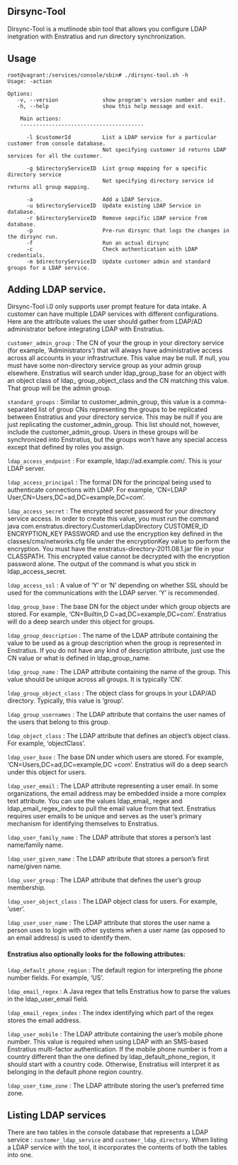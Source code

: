 ## Dirsync-Tool
Dirsync-Tool is a mutlinode sbin tool that allows you configure LDAP inetgration with Enstratius and run directory synchronization.

## Usage

```
root@vagrant:/services/console/sbin# ./dirsync-tool.sh -h
Usage: -action

Options:
   -v, --version              show program's version number and exit.
   -h, --help                 show this help message and exit.

    Main actions:
    ---------------------------------------

      -l $customerId          List a LDAP service for a particular customer from console database.
                              Not specifying customer id returns LDAP services for all the customer.

      -g $directoryServiceID  List group mapping for a specific directory service
                              Not specifying directory service id returns all group mapping.

      -a                      Add a LDAP Service. 
      -u $directoryServiceID  Update existing LDAP Service in database. 
      -r $directoryServiceID  Remove sepcific LDAP service from database. 
      -p                      Pre-run dirsync that logs the changes in the dirsync run. 
      -f                      Run an actual dirsync
      -c                      Check authentication with LDAP credentials.
      -m $directoryServiceID  Update customer admin and standard groups for a LDAP service.

```

## Adding LDAP service.
Dirsync-Tool i.0 only supports user prompt feature for data intake. A customer can have multiple LDAP services with different configurations. Here are the attribute values the user should gather from LDAP/AD administrator before integrating LDAP with Enstratius.

<code>customer_admin_group</code>
 : The CN of your the group in your directory service (for example, ‘Administrators’) that will always have administrative access across all accounts in your infrastructure. This value may be null. If null, you must have some non-directory service group as your admin group elsewhere. Enstratius will search under ldap_group_base for an object with an object class of ldap_ group_object_class and the CN matching this value. That group will be the admin group.

<code>standard_groups</code>
 : Similar to customer_admin_group, this value is a comma-separated list of group CNs representing the groups to be replicated between Enstratius and your directory service. This may be null if you are just replicating the customer_admin_group. This list should not, however, include the customer_admin_group. Users in these groups will be synchronized into Enstratius, but the groups won’t have any special access except that defined by roles you assign.

<code>ldap_access_endpoint</code>
 : For example, ldap://ad.example.com/. This is your LDAP server.

<code>ldap_access_principal</code>
 : The formal DN for the principal being used to authenticate connections with LDAP. For example, ‘CN=LDAP User,CN=Users,DC=ad,DC=example,DC=com’.

<code>ldap_access_secret</code>
 : The encrypted secret password for your directory service access. In order to create this
value, you must run the command java com.enstratus.directory.CustomerLdapDirectory CUSTOMER_ID ENCRYPTION_KEY PASSWORD and use the encryption key defined in the classes/cms/networks.cfg file under the encryptionKey value to perform the encryption. You must have the enstratus-directory-2011.08.1.jar file in your CLASSPATH. This encrypted value cannot be decrypted with the encryption password alone. The output of the command is what you stick in ldap_access_secret.

<code>ldap_access_ssl</code>
 : A value of ‘Y’ or ‘N’ depending on whether SSL should be used for the communications with the LDAP server. ‘Y’ is recommended.

<code>ldap_group_base</code>
 : The base DN for the object under which group objects are stored. For example, ‘CN=Builtin,D C=ad,DC=example,DC=com’. Enstratius will do a deep search under this object for groups.

<code>ldap_group_description</code>
 : The name of the LDAP attribute containing the value to be used as a group description when the group is represented in Enstratius. If you do not have any kind of description attribute, just use the CN value or what is defined in ldap_group_name.

<code>ldap_group_name</code>
 : The LDAP attribute containing the name of the group. This value should be unique across all groups. It is typically ‘CN’.

<code>ldap_group_object_class</code>
 : The object class for groups in your LDAP/AD directory. Typically, this value is ‘group’.

<code>ldap_group_usernames</code>
 : The LDAP attribute that contains the user names of the users that belong to this group.

<code>ldap_object_class</code>
 : The LDAP attribute that defines an object’s object class. For example, ‘objectClass’.

<code>ldap_user_base</code>
 : The base DN under which users are stored. For example, ‘CN=Users,DC=ad,DC=example,DC =com’. Enstratius will do a deep search under this object for users.

<code>ldap_user_email</code>
 : The LDAP attribute representing a user email. In some organizations, the email address may be embedded inside a more complex text attribute. You can use the values ldap_email_ regex and ldap_email_regex_index to pull the email value from that text. Enstratius requires user emails to be unique and serves as the user’s primary mechanism for identifying themselves to Enstratius.

<code>ldap_user_family_name</code>
 : The LDAP attribute that stores a person’s last name/family name.

<code>ldap_user_given_name</code>
 : The LDAP attribute that stores a person’s first name/given name.

<code>ldap_user_group</code>
 : The LDAP attribute that defines the user’s group membership.

<code>ldap_user_object_class</code>
 : The LDAP object class for users. For example, ‘user’.

<code>ldap_user_user_name</code>
 : The LDAP attribute that stores the user name a person uses to login with other systems when a user name (as opposed to an email address) is used to identify them.


#### Enstratius also optionally looks for the following attributes:

<code>ldap_default_phone_region</code>
 : The default region for interpreting the phone number fields. For example, ‘US’.

<code>ldap_email_regex</code>
 : A Java regex that tells Enstratius how to parse the values in the ldap_user_email field.

<code>ldap_email_regex_index</code>
 : The index identifying which part of the regex stores the email address.

<code>ldap_user_mobile</code>
 : The LDAP attribute containing the user’s mobile phone number. This value is required when using LDAP with an SMS-based Enstratius multi-factor authentication. If the mobile phone number is from a country different than the one defined by ldap_default_phone_region, it should start with a country code. Otherwise, Enstratius will interpret it as belonging in the default phone region country.

<code>ldap_user_time_zone</code>
 : The LDAP attribute storing the user’s preferred time zone.


## Listing LDAP services

There are two tables in the console database that represents a LDAP service : <code>customer_ldap_service</code> and <code>customer_ldap_directory</code>. When listing a LDAP service with the tool, it incorporates the contents of both the tables into one. 
